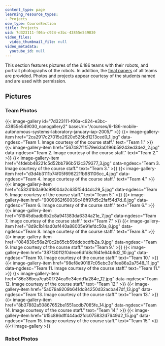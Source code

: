 ```yaml
---
content_type: page
learning_resource_types:
- Projects
ocw_type: CourseSection
title: Projects
uid: 7d323111-f06a-c924-e3bc-43855e549030
video_files:
  video_thumbnail_file: null
video_metadata:
  youtube_id: null
---
```


This section features pictures of the 6.186 teams with their robots, and portrait photographs of the robots. In addition, the [final papers](#papers) of all teams are provided. Photos and projects appear courtesy of the students named and are used with permission.

Pictures
--------

### Team Photos
{{< image-gallery id="7d323111-f06a-c924-e3bc-43855e549030_nanogallery2" baseUrl="/courses/6-186-mobile-autonomous-systems-laboratory-january-iap-2005/" >}}
{{< image-gallery-item href="2ca2917c27015e2620e525bd1213ced0_1.jpg" data-ngdesc="Team 1. Image courtesy of the course staff." text="Team 1." >}}
{{< image-gallery-item href="567487f1f579e63a0196b59243ed34e2_2.jpg" data-ngdesc="Team 2. Image courtesy of the course staff." text="Team 2." >}}
{{< image-gallery-item href="4fdebb48221c5d52bb796b512c379377_3.jpg" data-ngdesc="Team 3. Image courtesy of the course staff." text="Team 3." >}}
{{< image-gallery-item href="d3d4b3111b74f05f696221fb981106cc_4.jpg" data-ngdesc="Team 4. Image courtesy of the course staff." text="Team 4." >}}
{{< image-gallery-item href="c53241b0a90c99004a2c635f54d4dc29_5.jpg" data-ngdesc="Team 5. Image courtesy of the course staff." text="Team 5." >}}
{{< image-gallery-item href="9009962f60039c46ff97d5c2faf54d7d_6.jpg" data-ngdesc="Team 6. Image courtesy of the course staff." text="Team 6." >}}
{{< image-gallery-item href="61945dbadb9b2c8a941383da6334a21e_7.jpg" data-ngdesc="Team 7. Image courtesy of the course staff." text="Team 7." >}}
{{< image-gallery-item href="8d9c1b14ad0af440a88005e91efdc50a_8.jpg" data-ngdesc="Team 8. Image courtesy of the course staff." text="Team 8." >}}
{{< image-gallery-item href="084830c56a2f0c2b65cb59ddcbcdfb2a_9.jpg" data-ngdesc="Team 9. Image courtesy of the course staff." text="Team 9." >}}
{{< image-gallery-item href="387f30f12f0dece6dfd8cf64fe64b6d2_10.jpg" data-ngdesc="Team 10. Image courtesy of the course staff." text="Team 10." >}}
{{< image-gallery-item href="98ef8e90187c05ebc3e1fee86a2a7548_11.jpg" data-ngdesc="Team 11. Image courtesy of the course staff." text="Team 11." >}}
{{< image-gallery-item href="86c36bea7ea50f724ea9c34cdd1a284e_12.jpg" data-ngdesc="Team 12. Image courtesy of the course staff." text="Team 12." >}}
{{< image-gallery-item href="5a079a9209b641dc84250d32acba47df_13.jpg" data-ngdesc="Team 13. Image courtesy of the course staff." text="Team 13." >}}
{{< image-gallery-item href="8b37882a50867652be1551acdb7085fe_14.jpg" data-ngdesc="Team 14. Image courtesy of the course staff." text="Team 14." >}}
{{< image-gallery-item href="b15c896dff444ad2fdc075832d7649d2_15.jpg" data-ngdesc="Team 15. Image courtesy of the course staff." text="Team 15." >}}
{{</ image-gallery >}}
### Robot Photos